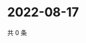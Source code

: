 # 2022-08-17

共 0 条

<!-- BEGIN WEIBO -->
<!-- 最后更新时间 Wed Aug 17 2022 09:53:44 GMT+0800 (China Standard Time) -->

<!-- END WEIBO -->
